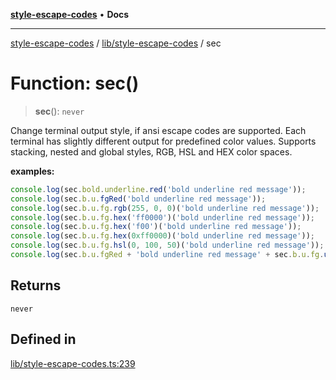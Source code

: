 [**style-escape-codes**](../../../README.md) • **Docs**

***

[style-escape-codes](../../../modules.md) / [lib/style-escape-codes](../README.md) / sec

# Function: sec()

> **sec**(): `never`

Change terminal output style, if ansi escape codes are supported. Each
terminal has slightly different output for predefined color values. Supports
stacking, nested and global styles, RGB, HSL and HEX color spaces.

__examples:__
```javascript
console.log(sec.bold.underline.red('bold underline red message'));
console.log(sec.b.u.fgRed('bold underline red message'));
console.log(sec.b.u.fg.rgb(255, 0, 0)('bold underline red message'));
console.log(sec.b.u.fg.hex('ff0000')('bold underline red message'));
console.log(sec.b.u.fg.hex('f00')('bold underline red message'));
console.log(sec.b.u.fg.hex(0xff0000)('bold underline red message'));
console.log(sec.b.u.fg.hsl(0, 100, 50)('bold underline red message'));
console.log(sec.b.u.fgRed + 'bold underline red message' + sec.b.u.fg.unset());
```

## Returns

`never`

## Defined in

[lib/style-escape-codes.ts:239](https://github.com/mastermind-0xff/style-escape-codes/blob/d24be47348dc917721cee407992c80d82d402371/src/lib/style-escape-codes.ts#L239)
